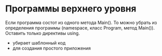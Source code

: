 # Программы верхнего уровня

Если программа состот из одного метода Main(). То можно убрать из определения программы (namespace, класс Program, метод Main()). Оставить только директивы using.

- убирает шаблонный код
- для создания простого приложения